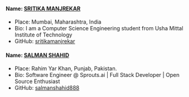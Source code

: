 #### Name: [SRITIKA MANJREKAR](https://github.com/sritikamanjrekar)

- Place: Mumbai, Maharashtra, India
- Bio: I am a Computer Science Engineering student from Usha Mittal Institute of Technology
- GitHub: [sritikamanjrekar](https://github.com/sritikamanjrekar)

#### Name: [SALMAN SHAHID](https://github.com/salmanshahid888)

- Place: Rahim Yar Khan, Punjab, Pakistan.
- Bio: Software Engineer @ Sprouts.ai | Full Stack Developer | Open Source Enthusiast
- GitHub: [salmanshahid888](https://github.com/salmanshahid888)
